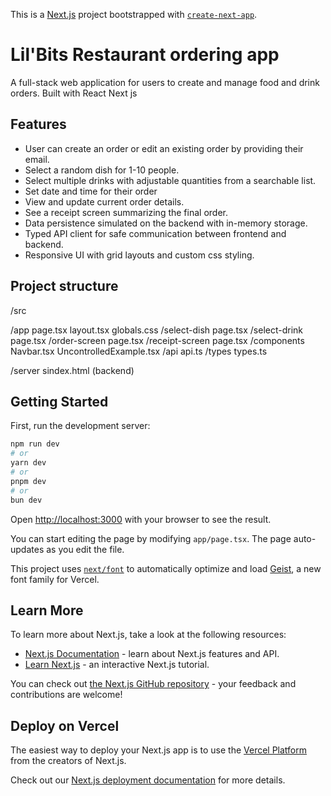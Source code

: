 This is a [Next.js](https://nextjs.org) project bootstrapped with [`create-next-app`](https://nextjs.org/docs/app/api-reference/cli/create-next-app).

# Lil'Bits Restaurant ordering app
A full-stack web application for users to create and manage food and drink orders. Built with React Next js

## Features

- User can create an order or edit an existing order by providing their email.
- Select a random dish for 1-10 people.
- Select multiple drinks with adjustable quantities from a searchable list.
- Set date and time for their order 
- View and update current order details.
- See a receipt screen summarizing the final order.
- Data persistence simulated on the backend with in-memory storage.
- Typed API client for safe communication between frontend and backend.
- Responsive UI with grid layouts and custom css styling.


## Project structure
/src

  /app
    page.tsx
    layout.tsx
    globals.css
    /select-dish
        page.tsx
    /select-drink
        page.tsx
    /order-screen
        page.tsx
    /receipt-screen
        page.tsx
  /components
    Navbar.tsx
    UncontrolledExample.tsx
  /api
    api.ts
  /types
    types.ts

/server
  sindex.html (backend)

## Getting Started

First, run the development server:

```bash
npm run dev
# or
yarn dev
# or
pnpm dev
# or
bun dev
```

Open [http://localhost:3000](http://localhost:3000) with your browser to see the result.

You can start editing the page by modifying `app/page.tsx`. The page auto-updates as you edit the file.

This project uses [`next/font`](https://nextjs.org/docs/app/building-your-application/optimizing/fonts) to automatically optimize and load [Geist](https://vercel.com/font), a new font family for Vercel.

## Learn More

To learn more about Next.js, take a look at the following resources:

- [Next.js Documentation](https://nextjs.org/docs) - learn about Next.js features and API.
- [Learn Next.js](https://nextjs.org/learn) - an interactive Next.js tutorial.

You can check out [the Next.js GitHub repository](https://github.com/vercel/next.js) - your feedback and contributions are welcome!

## Deploy on Vercel

The easiest way to deploy your Next.js app is to use the [Vercel Platform](https://vercel.com/new?utm_medium=default-template&filter=next.js&utm_source=create-next-app&utm_campaign=create-next-app-readme) from the creators of Next.js.

Check out our [Next.js deployment documentation](https://nextjs.org/docs/app/building-your-application/deploying) for more details.
